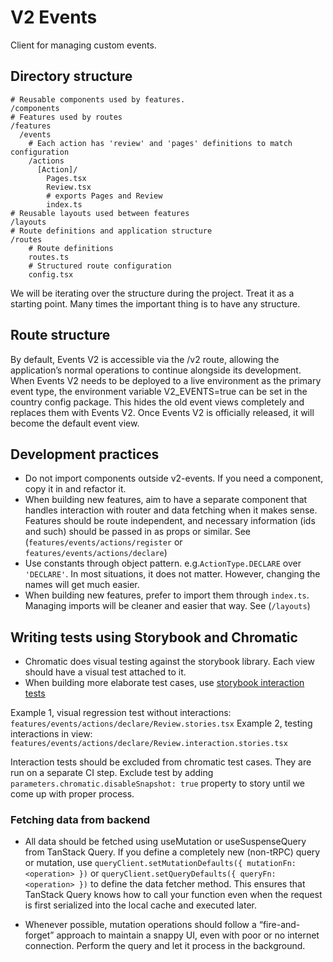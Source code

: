 # V2 Events

Client for managing custom events.

## Directory structure

```
# Reusable components used by features.
/components
# Features used by routes
/features
  /events
    # Each action has 'review' and 'pages' definitions to match configuration
    /actions
      [Action]/
        Pages.tsx
        Review.tsx
        # exports Pages and Review
        index.ts
# Reusable layouts used between features
/layouts
# Route definitions and application structure
/routes
    # Route definitions
    routes.ts
    # Structured route configuration
    config.tsx
```

We will be iterating over the structure during the project. Treat it as a starting point. Many times the important thing is to have any structure.

## Route structure

By default, Events V2 is accessible via the /v2 route, allowing the application’s normal operations to continue alongside its development. When Events V2 needs to be deployed to a live environment as the primary event type, the environment variable V2_EVENTS=true can be set in the country config package. This hides the old event views completely and replaces them with Events V2. Once Events V2 is officially released, it will become the default event view.

## Development practices

- Do not import components outside v2-events. If you need a component, copy it in and refactor it.
- When building new features, aim to have a separate component that handles interaction with router and data fetching when it makes sense. Features should be route independent, and necessary information (ids and such) should be passed in as props or similar. See (`features/events/actions/register` or `features/events/actions/declare`)
- Use constants through object pattern. e.g.`ActionType.DECLARE` over `'DECLARE'`. In most situations, it does not matter. However, changing the names will get much easier.
- When building new features, prefer to import them through `index.ts`. Managing imports will be cleaner and easier that way. See (`/layouts`)

## Writing tests using Storybook and Chromatic

- Chromatic does visual testing against the storybook library. Each view should have a visual test attached to it.
- When building more elaborate test cases, use [storybook interaction tests](https://storybook.js.org/docs/writing-tests/component-testing#write-a-component-test)

Example 1, visual regression test without interactions: `features/events/actions/declare/Review.stories.tsx`
Example 2, testing interactions in view: `features/events/actions/declare/Review.interaction.stories.tsx`

Interaction tests should be excluded from chromatic test cases. They are run on a separate CI step.
Exclude test by adding `parameters.chromatic.disableSnapshot: true` property to story until we come up with proper process.

### Fetching data from backend

- All data should be fetched using useMutation or useSuspenseQuery from TanStack Query. If you define a completely new (non-tRPC) query or mutation, use `queryClient.setMutationDefaults({ mutationFn: <operation> })` or `queryClient.setQueryDefaults({ queryFn: <operation> })` to define the data fetcher method. This ensures that TanStack Query knows how to call your function even when the request is first serialized into the local cache and executed later.

- Whenever possible, mutation operations should follow a “fire-and-forget” approach to maintain a snappy UI, even with poor or no internet connection. Perform the query and let it process in the background.
